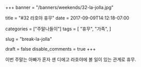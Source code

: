+++
banner = "/banners/weekends/32-la-jolla.jpg"

title = "#32 라호야 휴무"
date = 2017-09-09T14:12:18-07:00

categories = ["주말나들이"]
tags = [
    "휴무",
    "가족",
]

slug = "break-la-jolla"

draft = false
disable_comments = true
+++

이번 주말는 아빠가 혼자 샌 디에고 라호야에 볼 일이 있는 관계로 휴무.

